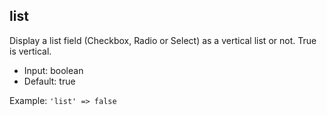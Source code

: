 ## list

Display a list field (Checkbox, Radio or Select) as a vertical list or not. True is vertical.

* Input:  boolean
* Default:  true

Example:
`'list' => false`

